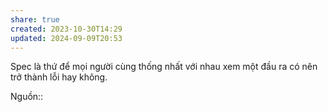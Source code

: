 ```yaml
---
share: true
created: 2023-10-30T14:29
updated: 2024-09-09T20:53
---
```

Spec là thứ để mọi người cùng thống nhất với nhau xem một đầu ra có nên trở thành lỗi hay không.

Nguồn:: 